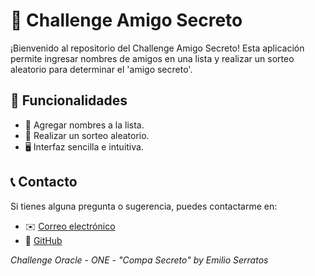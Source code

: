 # 🎉 Challenge Amigo Secreto

¡Bienvenido al repositorio del Challenge Amigo Secreto! Esta aplicación permite ingresar nombres de amigos en una lista y realizar un sorteo aleatorio para determinar el 'amigo secreto'.

## 🚀 Funcionalidades

- 📌 Agregar nombres a la lista.
- 🎲 Realizar un sorteo aleatorio.
- 🖥️ Interfaz sencilla e intuitiva.

## 📞 Contacto

Si tienes alguna pregunta o sugerencia, puedes contactarme en:

- ✉️ [Correo electrónico](mailto:emiserratoss@gmail.com)
- 🔗 [GitHub](https://github.com/EmiSerratos)
  
<em> Challenge Oracle - ONE - "Compa Secreto" by Emilio Serratos </em>

